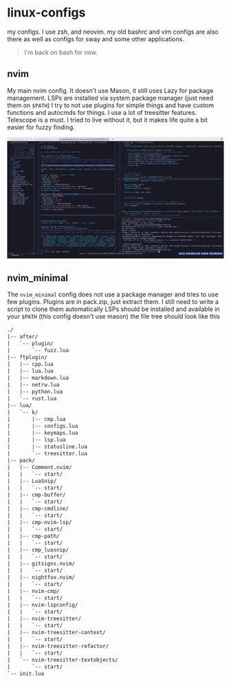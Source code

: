 # linux-configs

my configs. I use zsh, and neovim. my old bashrc and vim configs are also there as well as configs for sway and some other applications.

> I'm back on bash for now.

## nvim

My main nvim config.
It doesn't use Mason, it still uses Lazy for package management.
LSPs are installed via system package manager (just need them on `$PATH`)
I try to not use plugins for simple things and have custom functions and autocmds for things.
I use a lot of treesitter features.
Telescope is a must. I tried to live without it, but it makes life quite a bit easier for fuzzy finding.

![nvim screenshot](./nvim.png)

## nvim_minimal

The `nvim_minimal` config does not use a package manager and tries to use few plugins.
Plugins are in pack.zip, just extract them.
I still need to write a script to clone them automatically
LSPs should be installed and available in your `$PATH` (this config doesn't use mason)
the file tree should look like this

```text
./
|-- after/
|   `-- plugin/
|       `-- fuzz.lua
|-- ftplugin/
|   |-- cpp.lua
|   |-- lua.lua
|   |-- markdown.lua
|   |-- netrw.lua
|   |-- python.lua
|   `-- rust.lua
|-- lua/
|   `-- k/
|       |-- cmp.lua
|       |-- configs.lua
|       |-- keymaps.lua
|       |-- lsp.lua
|       |-- statusline.lua
|       `-- treesitter.lua
|-- pack/
|   |-- Comment.nvim/
|   |   `-- start/
|   |-- LuaSnip/
|   |   `-- start/
|   |-- cmp-buffer/
|   |   `-- start/
|   |-- cmp-cmdline/
|   |   `-- start/
|   |-- cmp-nvim-lsp/
|   |   `-- start/
|   |-- cmp-path/
|   |   `-- start/
|   |-- cmp_luasnip/
|   |   `-- start/
|   |-- gitsigns.nvim/
|   |   `-- start/
|   |-- nightfox.nvim/
|   |   `-- start/
|   |-- nvim-cmp/
|   |   `-- start/
|   |-- nvim-lspconfig/
|   |   `-- start/
|   |-- nvim-treesitter/
|   |   `-- start/
|   |-- nvim-treesitter-context/
|   |   `-- start/
|   |-- nvim-treesitter-refactor/
|   |   `-- start/
|   `-- nvim-treesitter-textobjects/
|       `-- start/
`-- init.lua
```
